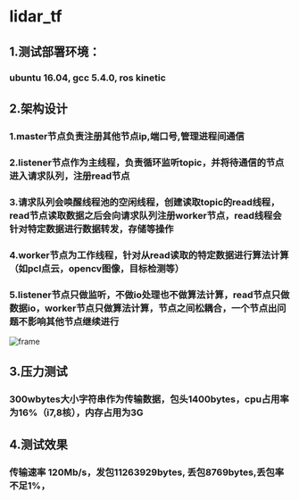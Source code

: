 # lidar_tf
## 1.测试部署环境：
### ubuntu 16.04, gcc 5.4.0, ros kinetic
## 2.架构设计
### 1.master节点负责注册其他节点ip,端口号,管理进程间通信
### 2.listener节点作为主线程，负责循环监听topic，并将待通信的节点进入请求队列，注册read节点
### 3.请求队列会唤醒线程池的空闲线程，创建读取topic的read线程，read节点读取数据之后会向请求队列注册worker节点，read线程会针对特定数据进行数据转发，存储等操作
### 4.worker节点为工作线程，针对从read读取的特定数据进行算法计算（如pcl点云，opencv图像，目标检测等）
### 5.listener节点只做监听，不做io处理也不做算法计算，read节点只做数据io，worker节点只做算法计算，节点之间松耦合，一个节点出问题不影响其他节点继续进行
![frame](frame.jpg)
## 3.压力测试
### 300wbytes大小字符串作为传输数据，包头1400bytes，cpu占用率为16%（i7,8核），内存占用为3G
## 4.测试效果
### 传输速率 120Mb/s，发包11263929bytes, 丢包8769bytes,丢包率不足1%，
